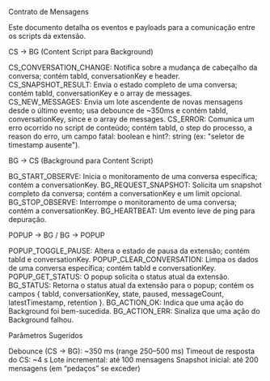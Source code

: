 Contrato de Mensagens

Este documento detalha os eventos e payloads para a comunicação entre os scripts da extensão.

CS → BG (Content Script para Background)

CS_CONVERSATION_CHANGE: Notifica sobre a mudança de cabeçalho da conversa; contém tabId, conversationKey e header.
CS_SNAPSHOT_RESULT: Envia o estado completo de uma conversa; contém tabId, conversationKey e o array de messages.
CS_NEW_MESSAGES: Envia um lote ascendente de novas mensagens desde o último evento; usa debounce de ~350ms e contém tabId, conversationKey, since e o array de messages.
CS_ERROR: Comunica um erro ocorrido no script de conteúdo; contém tabId, o step do processo, a reason do erro, um campo fatal: boolean e hint?: string (ex: "seletor de timestamp ausente").

BG → CS (Background para Content Script)

BG_START_OBSERVE: Inicia o monitoramento de uma conversa específica; contém a conversationKey.
BG_REQUEST_SNAPSHOT: Solicita um snapshot completo da conversa; contém a conversationKey e um limit opcional.
BG_STOP_OBSERVE: Interrompe o monitoramento de uma conversa; contém a conversationKey.
BG_HEARTBEAT: Um evento leve de ping para depuração.

POPUP → BG / BG → POPUP

POPUP_TOGGLE_PAUSE: Altera o estado de pausa da extensão; contém tabId e conversationKey.
POPUP_CLEAR_CONVERSATION: Limpa os dados de uma conversa específica; contém tabId e conversationKey.
POPUP_GET_STATUS: O popup solicita o status atual da extensão.
BG_STATUS: Retorna o status atual da extensão para o popup; contém os campos { tabId, conversationKey, state, paused, messageCount, latestTimestamp, retention }.
BG_ACTION_OK: Indica que uma ação do Background foi bem-sucedida.
BG_ACTION_ERR: Sinaliza que uma ação do Background falhou.

Parâmetros Sugeridos

Debounce (CS → BG): ~350 ms (range 250–500 ms)
Timeout de resposta do CS: ~4 s
Lote incremental: até 100 mensagens
Snapshot inicial: até 200 mensagens (em “pedaços” se exceder)
